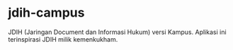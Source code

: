 # jdih-campus
JDIH (Jaringan Document dan Informasi Hukum) versi Kampus. Aplikasi ini terinspirasi JDIH milik kemenkukham.
